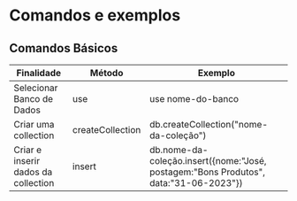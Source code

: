 # Comandos e exemplos

## Comandos Básicos

Finalidade | Método | Exemplo
-----------| -------|--------
Selecionar Banco de Dados | use | use nome-do-banco
Criar uma collection | createCollection | db.createCollection("nome-da-coleção")
Criar e inserir dados da collection | insert | db.nome-da-coleção.insert({nome:"José, postagem:"Bons Produtos", data:"31-06-2023"})